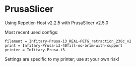 # PrusaSlicer

Using Repetier-Host v2.2.5 with PrusaSlicer v2.5.0

Most recent used configs:

	filament = Infitary-Prusa-i3_REAL-PETG_retraction_230c_v2
	print = Infitary-Prusa-i3-40fill-no-brim-with-support
	printer = Infitary-Prusa-i3

Settings are specific to my printer; use at your own risk!
